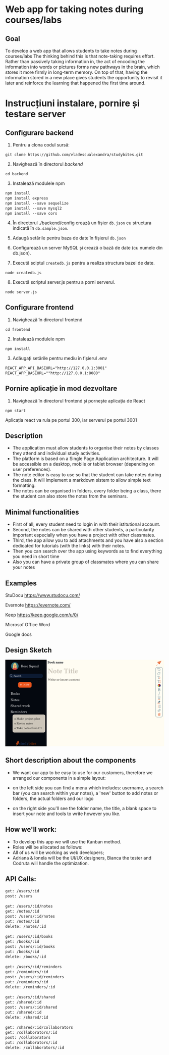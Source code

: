 # Web app for taking notes during courses/labs

## Goal

To develop a web app that allows students to take notes during courses/labs
 The thinking behind this is that note-taking requires effort. Rather than passively taking information in, the act of encoding the information into words or pictures forms new pathways in the brain, which stores it more firmly in long-term memory. On top of that, having the information stored in a new place gives students the opportunity to revisit it later and reinforce the learning that happened the first time around.
 
 
 
 # Instrucțiuni instalare, pornire și testare server

## Configurare backend

1. Pentru a clona codul sursă:
```
git clone https://github.com/vladescualexandra/studybites.git
```
2. Navighează în directorul *backend*
```
cd backend
```
3. Instalează modulele npm
```
npm install
npm install express
npm install --save sequelize
npm install --save mysql2
npm install --save cors
```


4. În directorul ./backend/config crează un fișier ```db.json``` cu structura indicată în ```db.sample.json```.

5. Adaugă setările pentru baza de date în fișierul ```db.json```

6. Configurează un server MySQL și crează o bază de date (cu numele din db.json).

7. Execută sciptul ```createdb.js``` pentru a realiza structura bazei de date.
```
node createdb.js
```

8. Execută scriptul server.js pentru a porni serverul.
```
node server.js
```
## Configurare frontend
1. Navighează în directorul frontend
```
cd frontend
```
2. Instalează modulele npm
```
npm install
```
3. Adăugați setările pentru mediu în fișierul .env
```
REACT_APP_API_BASEURL="http://127.0.0.1:3001"
REACT_APP_BASEURL=""http://127.0.0.1:8080"
```

## Pornire aplicație în mod dezvoltare

1. Navighează în directorul frontend și pornește aplicația de React
```
npm start 
```
Aplicația react va rula pe portul 300, iar serverul pe portul 3001

## Description

* The application must allow students to organise their notes by classes they attend and individual study activities.
* The platform is based on a Single Page Application architecture. It will be accessible on a desktop, mobile or tablet browser (depending on user preferences).
* The note editor is easy to use so that the student can take notes during the class. It will implement a markdown sistem to allow simple text formatting.
* The notes can be organised in folders, every folder being a class, there the student can also store the notes from the seminars.

## Minimal functionalities

* First of all, every student need to login in with their istitutional account.
* Second, the notes can be shared with other students, a particularity important especially when you have a project with other classmates.
* Third, the app allow you to add attachments and you have also a section dedicated for tutorials (with the links) with their notes.
* Then you can search over the app using keywords as to find everything you need in short time
* Also you can have a private group of classmates where you can share your notes


## Examples

StuDocu
https://www.studocu.com/

Evernote
https://evernote.com/

Keep
https://keep.google.com/u/0/

Microsof Office Word

Google docs

## Design Sketch 
![Sketch](https://github.com/vladescualexandra/studybites/blob/master/studybites.png)

## Short description about the components 

* We want our app to be easy to use for our customers, therefore we arranged our components in a simple layout:
 
 * on the left side you can find a menu which includes: username, a search bar (you can search within your notes), a 'new' button to add notes or folders, the actual folders and our logo
 
 * on the right side you'll see the folder name, the title, a blank space to insert your note and tools to write however you like.

## How we'll work:

* To develop this app we will use the Kanban method.
* Roles will be allocated as follows:
* All of us will be working as web developers;
* Adriana & Ionela will be the UI/UX designers, Bianca the tester and Codruta will handle the optimization.

## API Calls:
```
get: /users/:id
post: /users

get: /users/:id/notes
get: /notes/:id
post: /users/:id/notes
put: /notes/:id
delete: /notes/:id

get: /users/:id/books
get: /books/:id
post: /users/:id/books
put: /books/:id
delete: /books/:id

get: /users/:id/reminders
get: /reminders/:id
post: /users/:id/reminders
put: /reminders/:id
delete: /reminders/:id

get: /users/:id/shared
get: /shared/:id
post: /users/:id/shared
put: /shared/:id
delete: /shared/:id

get: /shared/:id/collaborators
get: /collaborators/:id
post: /collaborators
put: /collaborators/:id
delete: /collaborators/:id
```

